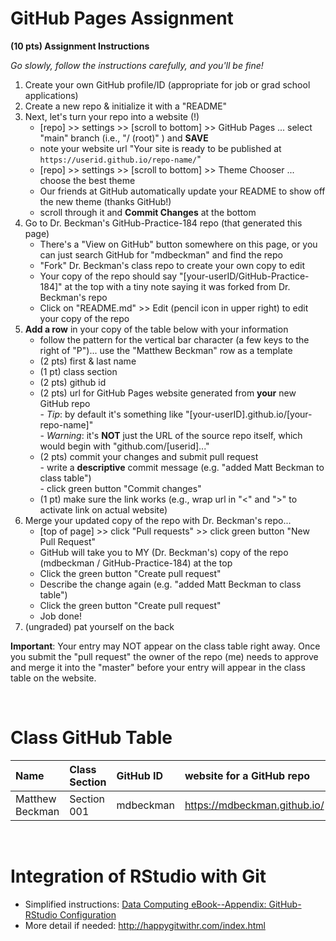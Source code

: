 
# GitHub Pages Assignment

**(10 pts) Assignment Instructions**

*Go slowly, follow the instructions carefully, and you'll be fine!*

1. Create your own GitHub profile/ID (appropriate for job or grad school applications)  
2. Create a new repo & initialize it with a "README" 
3. Next, let's turn your repo into a website (!)  
    - [repo] >> settings >> [scroll to bottom] >> GitHub Pages ... select "main" branch (i.e., "/ (root)" ) and **SAVE**
    - note your website url "Your site is ready to be published at `https://userid.github.io/repo-name/`"
    - [repo] >> settings >> [scroll to bottom] >> Theme Chooser ... choose the best theme
    - Our friends at GitHub automatically update your README to show off the new theme (thanks GitHub!) 
    - scroll through it and **Commit Changes** at the bottom
4. Go to Dr. Beckman's GitHub-Practice-184 repo (that generated this page)  
    - There's a "View on GitHub" button somewhere on this page, or you can just search GitHub for "mdbeckman" and find the repo
    - "Fork" Dr. Beckman's class repo to create your own copy to edit
    - Your copy of the repo should say "[your-userID/GitHub-Practice-184]" at the top with a tiny note saying it was forked from Dr. Beckman's repo
    - Click on "README.md" >> Edit (pencil icon in upper right) to edit your copy of the repo
5. **Add a row** in your copy of the table below with your information 
    - follow the pattern for the vertical bar character (a few keys to the right of "P")... use the "Matthew Beckman" row as a template
    - (2 pts) first & last name  
    - (1 pt)  class section
    - (2 pts) github id  
    - (2 pts) url for GitHub Pages website generated from **your** new GitHub repo  
            - *Tip*: by default it's something like "[your-userID].github.io/[your-repo-name]"   
            - *Warning*: it's **NOT** just the URL of the source repo itself, which would begin with "github.com/[userid]..."   
    - (2 pts) commit your changes and submit pull request   
            - write a **descriptive** commit message (e.g. "added Matt Beckman to class table")  
            - click green button "Commit changes" 
    - (1 pt) make sure the link works (e.g., wrap url in "<" and ">" to activate link on actual website)  
6. Merge your updated copy of the repo with Dr. Beckman's repo...
    - [top of page] >> click "Pull requests" >> click green button "New Pull Request"
    - GitHub will take you to MY (Dr. Beckman's) copy of the repo (mdbeckman / GitHub-Practice-184) at the top
    - Click the green button "Create pull request"
    - Describe the change again (e.g. "added Matt Beckman to class table")
    - Click the green button "Create pull request"
    - Job done!
7. (ungraded) pat yourself on the back
 
**Important**: Your entry may NOT appear on the class table right away.  Once you submit the "pull request" the owner of the repo (me) needs to approve and merge it into the "master" before your entry will appear in the class table on the website. 

<br>

# Class GitHub Table 

| Name                    | Class Section     | GitHub ID            | website for a GitHub repo                                |  
|:------------------------|:------------------|:---------------------|:---------------------------------------------------------|  
| Matthew Beckman         | Section 001       | mdbeckman            | <https://mdbeckman.github.io/>                           |  




<br>

# Integration of RStudio with Git

- Simplified instructions: [Data Computing eBook--Appendix: GitHub-RStudio Configuration](https://dtkaplan.github.io/DataComputingEbook/appendix-github-rstudio-configuration.html#appendix-github-rstudio-configuration)  
- More detail if needed: <http://happygitwithr.com/index.html>

